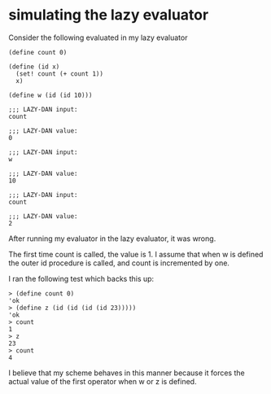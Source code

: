 # simulating the lazy evaluator

Consider the following evaluated in my lazy evaluator

```
(define count 0)

(define (id x)
  (set! count (+ count 1))
  x)

(define w (id (id 10)))

;;; LAZY-DAN input:
count

;;; LAZY-DAN value:
0

;;; LAZY-DAN input:
w

;;; LAZY-DAN value:
10

;;; LAZY-DAN input:
count

;;; LAZY-DAN value:
2
```

After running my evaluator in the lazy evaluator, it was wrong. 

The first time count is called, the value is 1. 
I assume that when w is defined the outer id procedure is called, and 
count is incremented by one. 

I ran the following test which backs this up:

```
> (define count 0)
'ok
> (define z (id (id (id (id 23)))))
'ok
> count
1
> z
23
> count
4
```

I believe that my scheme behaves in this manner because it forces the actual
value of the first operator when w or z is defined.
